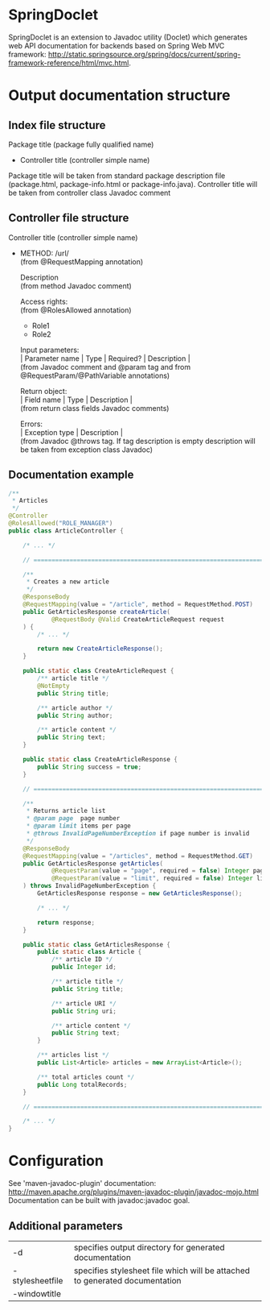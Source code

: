SpringDoclet
============
SpringDoclet is an extension to Javadoc utility (Doclet) which generates web API documentation for backends based on
Spring Web MVC framework: <http://static.springsource.org/spring/docs/current/spring-framework-reference/html/mvc.html>.

Output documentation structure
==============================

Index file structure
--------------------
Package title (package fully qualified name)
* Controller title (controller simple name)

Package title will be taken from standard package description file (package.html, package-info.html or package-info.java).
Controller title will be taken from controller class Javadoc comment

Controller file structure
-------------------------
Controller title (controller simple name)
* METHOD: /url/<br/>
  (from @RequestMapping annotation)

  Description<br/>
  (from method Javadoc comment)

  Access rights:<br/>
  (from @RolesAllowed annotation)
  * Role1
  * Role2

  Input parameters:<br/>
  | Parameter name | Type | Required? | Description |<br/>
  (from Javadoc comment and @param tag and from @RequestParam/@PathVariable annotations)

  Return object:<br/>
  | Field name | Type | Description |<br/>
  (from return class fields Javadoc comments)

  Errors:<br/>
  | Exception type | Description |<br/>
  (from Javadoc @throws tag. If tag description is empty description will be taken from exception class Javadoc)

Documentation example
---------------------
```java
/**
 * Articles
 */
@Controller
@RolesAllowed("ROLE_MANAGER")
public class ArticleController {

    /* ... */

    // ========================================================================

    /**
     * Creates a new article
     */
    @ResponseBody
    @RequestMapping(value = "/article", method = RequestMethod.POST)
    public GetArticlesResponse createArticle(
            @RequestBody @Valid CreateArticleRequest request
    ) {
        /* ... */

        return new CreateArticleResponse();
    }

    public static class CreateArticleRequest {
        /** article title */
        @NotEmpty
        public String title;

        /** article author */
        public String author;

        /** article content */
        public String text;
    }

    public static class CreateArticleResponse {
        public String success = true;
    }

    // ========================================================================

    /**
     * Returns article list
     * @param page  page number
     * @param limit items per page
     * @throws InvalidPageNumberException if page number is invalid
     */
    @ResponseBody
    @RequestMapping(value = "/articles", method = RequestMethod.GET)
    public GetArticlesResponse getArticles(
            @RequestParam(value = "page", required = false) Integer page,
            @RequestParam(value = "limit", required = false) Integer limit
    ) throws InvalidPageNumberException {
        GetArticlesResponse response = new GetArticlesResponse();

        /* ... */

        return response;
    }

    public static class GetArticlesResponse {
        public static class Article {
            /** article ID */
            public Integer id;

            /** article title */
            public String title;

            /** article URI */
            public String uri;

            /** article content */
            public String text;
        }

        /** articles list */
        public List<Article> articles = new ArrayList<Article>();

        /** total articles count */
        public Long totalRecords;
    }

    // ========================================================================

    /* ... */
}
```

Configuration
=============
See 'maven-javadoc-plugin' documentation: <http://maven.apache.org/plugins/maven-javadoc-plugin/javadoc-mojo.html>
Documentation can be built with javadoc:javadoc goal.

Additional parameters
---------------------
<table>
    <tr>
        <td>-d <directory></td>
        <td>specifies output directory for generated documentation</td>
    </tr>
    <tr>
        <td>-stylesheetfile <stylesheet_file></td>
        <td>specifies stylesheet file which will be attached to generated documentation</td>
    </tr>
    <tr>
        <td>-windowtitle <title></td>
        <td>sets window base title</td>
    </tr>
    <tr>
        <td>-docencoding <encoding></td>
        <td>sets output documentation encoding</td>
    </tr>
    <tr>
        <td>-lang <language></td>
        <td>sets template language (two-letter code)</td>
    </tr>
</table>

Example
-------
```xml
<project ...>
    <build>
        <plugins>
            <plugin>
                <groupId>org.apache.maven.plugins</groupId>
                <artifactId>maven-javadoc-plugin</artifactId>
                <version>2.8.1</version>
                <configuration>
                    <subpackages>org.springframework.samples.petclinic.web</subpackages>
                    <quiet>true</quiet>
                    <show>public</show>
                    <doclet>ru.hts.springwebdoclet.SpringWebDoclet</doclet>
                    <docletArtifacts>
                        <docletArtifact>
                            <groupId>ru.kliniki-online</groupId>
                            <artifactId>spring-web-doclet</artifactId>
                            <version>0.1.4</version>
                        </docletArtifact>
                    </docletArtifacts>

                    <!-- useStandardDocletOptions=false is required -->
                    <useStandardDocletOptions>false</useStandardDocletOptions>

                    <additionalparam>
                        -stylesheetfile style.css
                        -windowtitle "Web API"
                        -lang ru
                    </additionalparam>
                </configuration>
            </plugin>
        </plugins>
    </build>
</project>
```

License
=======
GNU General Public License, version 3 and better: <http://www.gnu.org/copyleft/gpl.html>
